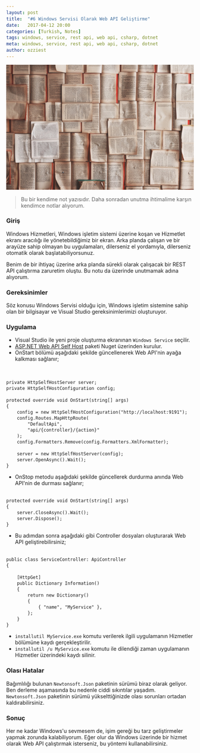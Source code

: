```yaml
---
layout: post
title:  "#6 Windows Servisi Olarak Web API Geliştirme"
date:   2017-04-12 20:00
categories: [Turkish, Notes]
tags: windows, service, rest api, web api, csharp, dotnet
meta: windows, service, rest api, web api, csharp, dotnet
author: ozziest
---
```


<a href="https://pixabay.com/en/books-pages-story-stories-notes-1245690/" target="_blank">
    <img src="/images/posts/notes.jpg" class="center" />
</a>

> Bu bir kendime not yazısıdır. Daha sonradan unutma ihtimalime karşın kendimce notlar alıyorum.

### Giriş

Windows Hizmetleri, Windows işletim sistemi üzerine koşan ve Hizmetlet ekranı aracılığı ile yönetebildiğimiz bir ekran. Arka planda çalışan ve bir arayüze sahip olmayan bu uygulamaları, dilerseniz el yordamıyla, dilerseniz otomatik olarak başlatabiliyorsunuz.

Benim de bir ihtiyaç üzerine arka planda sürekli olarak çalışacak bir REST API çalıştırma zaruretim oluştu. Bu notu da üzerinde unutmamak adına alıyorum.

### Gereksinimler

Söz konusu Windows Servisi olduğu için, Windows işletim sistemine sahip olan bir bilgisayar ve Visual Studio gereksinimlerimizi oluşturuyor.

### Uygulama

- Visual Studio ile yeni proje oluşturma ekranınan `Windows Service` seçilir.
- [ASP.NET Web API Self Host](https://www.nuget.org/packages/AspNetWebApi.SelfHost/) paketi Nuget üzerinden kurulur.
- OnStart bölümü aşağıdaki şekilde güncellenerek Web API'nin ayağa kalkması sağlanır;

<pre><code class="language-csharp">

private HttpSelfHostServer server;
private HttpSelfHostConfiguration config;

protected override void OnStart(string[] args)
{
    config = new HttpSelfHostConfiguration("http://localhost:9191");
    config.Routes.MapHttpRoute(
        "DefaultApi",
        "api/{controller}/{action}"
    );
    config.Formatters.Remove(config.Formatters.XmlFormatter);

    server = new HttpSelfHostServer(config);
    server.OpenAsync().Wait();
}
</code></pre>

- OnStop metodu aşağıdaki şekilde güncellerek durdurma anında Web API'nin de durması sağlanır;

<pre><code class="language-csharp">
protected override void OnStart(string[] args)
{
    server.CloseAsync().Wait();
    server.Dispose();
}
</code></pre>

- Bu adımdan sonra aşağıdaki gibi Controller dosyaları oluşturarak Web API geliştirebilirsiniz;

<pre><code class="language-csharp">
public class ServiceController: ApiController
{

    [HttpGet]
    public Dictionary<string, dynamic> Information()
    {
        return new Dictionary<string, dynamic>()
        {
            { "name", "MyService" },
        };
    }
}
</code></pre>

- `installutil MyService.exe` komutu verilerek ilgili uygulamanın Hizmetler bölümüne kaydı gerçekleştirilir.
- `installutil /u MyService.exe` komutu ile dilendiği zaman uygulamanın Hizmetler üzerindeki kaydı silinir.

### Olası Hatalar

Bağımlılığı bulunan `Newtonsoft.Json` paketinin sürümü biraz olarak geliyor. Ben derleme aşamasında bu nedenle ciddi sıkıntılar yaşadım. `Newtonsoft.Json` paketinin sürümü yükselttiğinizde olası sorunları ortadan kaldırabilirsiniz.

### Sonuç

Her ne kadar Windows'u sevmesem de, işim gereği bu tarz geliştirmeler yapmak zorunda kalabiliyorum. Eğer olur da Windows üzerinde bir hizmet olarak Web API çalıştırmak isterseniz, bu yöntemi kullanabilirsiniz.
